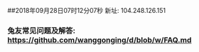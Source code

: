##2018年09月28日07时12分07秒 新址: 104.248.126.151
### 兔友常见问题及解答: https://github.com/wanggonging/d/blob/w/FAQ.md
